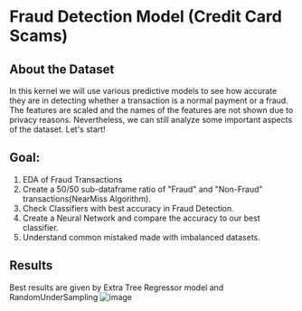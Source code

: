 # Fraud Detection Model (Credit Card Scams)

## About the Dataset
In this kernel we will use various predictive models to see how accurate they are in detecting whether a transaction is a normal payment or a fraud. The features are scaled and the names of the features are not shown due to privacy reasons. Nevertheless, we can still analyze some important aspects of the dataset. Let's start!

## Goal:
1. EDA of Fraud Transactions
2. Create a 50/50 sub-dataframe ratio of "Fraud" and "Non-Fraud" transactions(NearMiss Algorithm).
3. Check Classifiers with best accuracy in Fraud Detection.
4. Create a Neural Network and compare the accuracy to our best classifier.
5. Understand common mistaked made with imbalanced datasets.

## Results

Best results are given by Extra Tree Regressor model and RandomUnderSampling
![image](https://github.com/user-attachments/assets/1c9aca56-f8ff-4720-9712-da905173cf76)
